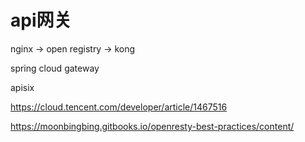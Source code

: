 # api网关

nginx -> open registry -> kong 

spring cloud gateway

apisix





https://cloud.tencent.com/developer/article/1467516

https://moonbingbing.gitbooks.io/openresty-best-practices/content/